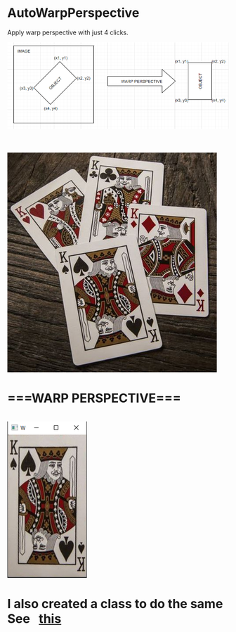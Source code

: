 # AutoWarpPerspective
Apply warp perspective with just 4 clicks.

<img src="https://github.com/BhavyaShah1234/AutoWarpPerspective/blob/main/Screenshot%202021-10-16%20140516.png">
<br>
<br>
<br>
<br>
<img src="https://github.com/BhavyaShah1234/AutoWarpPerspective/blob/main/cards.jpg">
<h1>===WARP PERSPECTIVE===</h1>
<br>
<img src="https://github.com/BhavyaShah1234/AutoWarpPerspective/blob/main/Screenshot%202021-10-16%20141505.png">

<h1>
  <b>I also created a class to do the same</b>
  See
  &nbsp;
  <a href="https://github.com/BhavyaShah1234/AutoWarpPerspective/blob/main/AutoWarpPerspectiveClass.py">
    this
  </a>
<h1>
